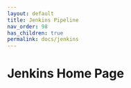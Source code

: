 ```yaml
---
layout: default
title: Jenkins Pipeline
nav_order: 98
has_children: true
permalink: docs/jenkins
---
```



# Jenkins Home Page 